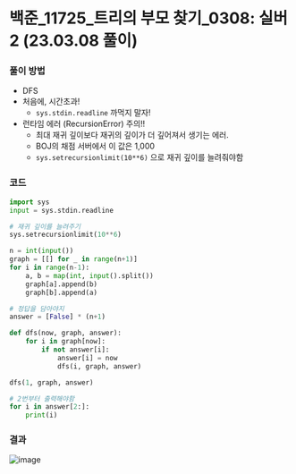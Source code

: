 # 백준_11725_트리의 부모 찾기_0308: 실버 2 (23.03.08 풀이)

### 풀이 방법
- DFS
- 처음에, 시간초과!
  - `sys.stdin.readline` 까먹지 말자!
- 런타임 에러 (RecursionError) 주의!!
  - 최대 재귀 깊이보다 재귀의 깊이가 더 깊어져서 생기는 에러.
  - BOJ의 채점 서버에서 이 값은 1,000
  - `sys.setrecursionlimit(10**6)` 으로 재귀 깊이를 늘려줘야함

### 코드
```python
import sys
input = sys.stdin.readline

# 재귀 깊이를 늘려주기
sys.setrecursionlimit(10**6)

n = int(input())
graph = [[] for _ in range(n+1)]
for i in range(n-1):
    a, b = map(int, input().split())
    graph[a].append(b)
    graph[b].append(a)

# 정답을 담아야지
answer = [False] * (n+1)

def dfs(now, graph, answer):
    for i in graph[now]:
        if not answer[i]:
            answer[i] = now
            dfs(i, graph, answer)

dfs(1, graph, answer)

# 2번부터 출력해야함
for i in answer[2:]:
    print(i)
```

### 결과
![image](https://user-images.githubusercontent.com/69101394/223663200-69b18c43-617b-4a42-8420-548d4c4e95a8.png)
